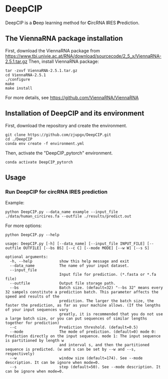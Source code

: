 # DeepCIP
DeepCIP is a **D**eep learning method for **C**ircRNA **I**RES **P**rediction.

## The ViennaRNA package installation
First, download the ViennaRNA package from https://www.tbi.univie.ac.at/RNA/download/sourcecode/2_5_x/ViennaRNA-2.5.1.tar.gz
Then, install ViennaRNA package:
```
tar -zxvf ViennaRNA-2.5.1.tar.gz
cd ViennaRNA-2.5.1
./configure
make
make install
```
For more details, see https://github.com/ViennaRNA/ViennaRNA

## Installation of DeepCIP and its environment
First, download the repository and create the environment.
```
git clone https://github.com/zjupgx/DeepCIP.git
cd ./DeepCIP
conda env create -f environment.yml
```
Then, activate the "DeepCIP_pytorch" environment.
```
conda activate DeepCIP_pytorch
```

## Usage
### Run DeepCIP for circRNA IRES prediction
Example:
```
python DeepCIP.py --data_name example --input_file ./data/human_circires.fa --outfile ./results/predict.out
```
For more options:
```
python DeepCIP.py --help
```
```
usage: DeepCIP.py [-h] [--data_name] [--input_file INPUT_FILE] [--outfile OUTFILE] [--bs BS] [--c C] [--mode MODE] [--w W] [--s S]

optional arguments:
  -h, --help            show this help message and exit
  --data_name           The name of your input dataset.
  --input_file
                        Input file for prediction. (*.fasta or *.fa file)
  --outfile             Output file storage path.
  --bs                  Batch size. (default=32) "--bs 32" means every 32 sampels constitute a prediction batch. This parameter affects the speed and results of the 
                        prediction. The larger the batch size, the faster the prediction, as far as your machine allows. (If the lengths of your input sequences vary 
                        greatly, it is recommended that you do not use a large batch size, or you can put sequences of similar lengths together for prediction)
  --c                   Prediction threshold. (default=0.5)
  --mode                The mode of prediction. (default=0) mode 0: Prediction directly on the input sequence. mode 1: The input sequence is partitioned by length w 
                        and interval s, and then the partitioned sequence is predicted. (w and s can be set by --w and --s, respectively)
  --w                   window size (default=174). See --mode description. It can be ignore when mode=0.
  --s                   step (default=50). See --mode description. It can be ignore when mode=0.
  ```
